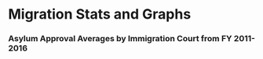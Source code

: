 # Migration Stats and Graphs


### Asylum Approval Averages by Immigration Court from FY 2011-2016
<!--html_preserve--><div id="htmlwidget-2c9c3f2e47ee2a87e7aa" style="width:768px;height:480px;" class="leaflet html-widget"></div>
<script type="application/json" data-for="htmlwidget-2c9c3f2e47ee2a87e7aa">{"x":{"options":{"crs":{"crsClass":"L.CRS.EPSG3857","code":null,"proj4def":null,"projectedBounds":null,"options":{}}},"calls":[{"method":"addTiles","args":["//{s}.tile.openstreetmap.org/{z}/{x}/{y}.png",null,null,{"minZoom":0,"maxZoom":18,"maxNativeZoom":null,"tileSize":256,"subdomains":"abc","errorTileUrl":"","tms":false,"continuousWorld":false,"noWrap":false,"zoomOffset":0,"zoomReverse":false,"opacity":1,"zIndex":null,"unloadInvisibleTiles":null,"updateWhenIdle":null,"detectRetina":false,"reuseTiles":false,"attribution":"&copy; <a href=\"http://openstreetmap.org\">OpenStreetMap\u003c/a> contributors, <a href=\"http://creativecommons.org/licenses/by-sa/2.0/\">CC-BY-SA\u003c/a>"}]},{"method":"addCircles","args":[[34.5827699,38.8816208,33.7489954,39.7294319,39.2903848,44.840798,42.3600825,42.8864468,35.2270869,41.8781136,41.49932,32.7766642,39.7392358,42.331427,31.7618778,40.6639916,32.7558962,33.0314508,26.1906306,41.7637111,21.3069444,21.3069444,29.7604267,32.8475528,39.0997265,36.1699412,34.0522342,26.0717438,32.0509895,35.1495343,25.7616798,29.9510658,40.7127837,40.735657,30.8167525,41.2523634,28.5383355,28.8921939,39.9525839,33.4483771,45.5230622,29.4241219,32.715738,37.7749295,47.6062095,47.2528768,32.2217429,40.6916132,39.9625984],[-117.409215,-77.0909809,-84.3879824,-104.8319195,-76.6121893,-93.2982799,-71.0588801,-78.8783689,-80.8431267,-87.6297982,-81.6943605,-96.7969879,-104.990251,-83.0457538,-106.4850217,-74.2107006,-111.554844,-111.3873431,-97.6961026,-72.6850932,-157.8583333,-157.8583333,-95.3698028,-115.5694391,-94.5785667,-115.1398296,-118.2436849,-97.4763733,-84.7990901,-90.0489801,-80.1917902,-90.0715323,-74.0059413,-74.1723667,-92.658557,-95.9979883,-81.3792365,-99.095033,-75.1652215,-112.0740373,-122.6764816,-98.4936282,-117.1610838,-122.4194155,-122.3320708,-122.4442906,-110.926479,-112.0010501,-76.727745],[38923.0009120571,80958.5431828273,35749.125863439,36124.7837363769,77534.9383611457,43741.6658728646,79064.8468031147,42268.9799577263,45570.458267025,67622.9039812484,46761.8077780005,44665.4228682546,68829.499489681,47801.6736108685,17378.1471969828,64420.4936336256,25641.7628099162,30000,68337.3982530795,64303.9656630911,85790.4423581089,79686.8872525461,35496.4786985977,36742.3461417477,57965.5069847578,37416.5738677394,60692.9679916575,49091.7508345343,19874.6069143518,60387.6367037713,50171.9266345455,60083.2755431992,88836.2257190162,74408.7808438404,21213.2034355964,45533.8701774111,61128.2804164052,42856.3491990005,80529.497701153,78134.4994224702,68447.0598345904,62436.6345452198,64352.5446272329,77421.687188144,62928.5308902091,52915.0262212918,64420.4936336256,49295.030175465,41673.3328000854],null,null,{"lineCap":null,"lineJoin":null,"clickable":true,"pointerEvents":null,"className":"","stroke":true,"color":"#030100","weight":1,"opacity":0.6,"fill":true,"fillColor":["#F46D43","#74ADD1","#D73027","#D73027","#74ADD1","#F46D43","#74ADD1","#F46D43","#F46D43","#FEE090","#F46D43","#F46D43","#FEE090","#F46D43","#D73027","#FEE090","#D73027","#D73027","#FEE090","#FEE090","#4575B4","#74ADD1","#D73027","#D73027","#FDAE61","#D73027","#FDAE61","#F46D43","#D73027","#FDAE61","#FDAE61","#FDAE61","#4575B4","#ABD9E9","#D73027","#F46D43","#FDAE61","#F46D43","#74ADD1","#74ADD1","#FEE090","#FDAE61","#FEE090","#ABD9E9","#FDAE61","#FDAE61","#FEE090","#F46D43","#F46D43"],"fillOpacity":0.8,"dashArray":null},null,null,["<strong>Adelanto, CA\u003c/strong><br/>15% Approval","<strong>Arlington, VA\u003c/strong><br/>66% Approval","<strong>Atlanta, GA\u003c/strong><br/>13% Approval","<strong>Aurora, CO\u003c/strong><br/>13% Approval","<strong>Baltimore, MD\u003c/strong><br/>60% Approval","<strong>Bloomington, MN\u003c/strong><br/>19% Approval","<strong>Boston, MA\u003c/strong><br/>63% Approval","<strong>Buffalo, NY\u003c/strong><br/>18% Approval","<strong>Charlotte, NC\u003c/strong><br/>21% Approval","<strong>Chicago, IL\u003c/strong><br/>46% Approval","<strong>Cleveland, OH\u003c/strong><br/>22% Approval","<strong>Dallas, TX\u003c/strong><br/>20% Approval","<strong>Denver, CO\u003c/strong><br/>47% Approval","<strong>Detroit, MI\u003c/strong><br/>23% Approval","<strong>El Paso, TX\u003c/strong><br/>3% Approval","<strong>Elizabeth, NJ\u003c/strong><br/>42% Approval","<strong>Eloy, AZ\u003c/strong><br/>7% Approval","<strong>Florence, AZ\u003c/strong><br/>9% Approval","<strong>Harlingen, TX\u003c/strong><br/>47% Approval","<strong>Hartford, CT\u003c/strong><br/>41% Approval","<strong>Honolulu, Hi\u003c/strong><br/>74% Approval","<strong>Honolulu, HI\u003c/strong><br/>64% Approval","<strong>Houston, TX\u003c/strong><br/>13% Approval","<strong>Imperial, CA\u003c/strong><br/>14% Approval","<strong>Kansas City, MO\u003c/strong><br/>34% Approval","<strong>Las Vegas, NV\u003c/strong><br/>14% Approval","<strong>Los Angeles, CA\u003c/strong><br/>37% Approval","<strong>Los Fresnos, TX\u003c/strong><br/>24% Approval","<strong>Lumpkin, GA\u003c/strong><br/>4% Approval","<strong>Memphis, TN\u003c/strong><br/>36% Approval","<strong>Miami, FL\u003c/strong><br/>25% Approval","<strong>New Orleans, LA\u003c/strong><br/>36% Approval","<strong>New York, NY\u003c/strong><br/>79% Approval","<strong>Newark, NJ\u003c/strong><br/>55% Approval","<strong>Oakdale, LA\u003c/strong><br/>4% Approval","<strong>Omaha, NE\u003c/strong><br/>21% Approval","<strong>Orlando, FL\u003c/strong><br/>37% Approval","<strong>Pearsall, TX\u003c/strong><br/>18% Approval","<strong>Philadelphia, PA\u003c/strong><br/>65% Approval","<strong>Phoenix, AZ\u003c/strong><br/>61% Approval","<strong>Portland, OR\u003c/strong><br/>47% Approval","<strong>San Antonio, TX\u003c/strong><br/>39% Approval","<strong>San Diego, CA\u003c/strong><br/>41% Approval","<strong>San Francisco, CA\u003c/strong><br/>60% Approval","<strong>Seattle, WA\u003c/strong><br/>40% Approval","<strong>Tacoma, WA\u003c/strong><br/>28% Approval","<strong>Tucson, AZ\u003c/strong><br/>42% Approval","<strong>West Valley City, UT\u003c/strong><br/>24% Approval","<strong>York, PA\u003c/strong><br/>17% Approval"],null,null,null]},{"method":"addProviderTiles","args":["CartoDB.Positron",null,null,{"errorTileUrl":"","noWrap":false,"zIndex":null,"unloadInvisibleTiles":null,"updateWhenIdle":null,"detectRetina":false,"reuseTiles":false}]}],"limits":{"lat":[21.3069444,47.6062095],"lng":[-157.8583333,-71.0588801]},"setView":[[39.535458,-96.723885],4,[]]},"evals":[],"jsHooks":[]}</script><!--/html_preserve-->
